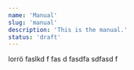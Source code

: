 ```yaml
---
name: 'Manual'
slug: 'manual'
description: 'This is the manual.'
status: 'draft'
---
```


lorrö faslkd f
fas
d
fasdfa
sdfasd
f